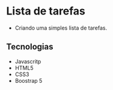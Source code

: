 # Lista de tarefas


- Criando uma simples lista de tarefas.

## Tecnologias

- Javascritp 
- HTML5
- CSS3
- Boostrap 5
